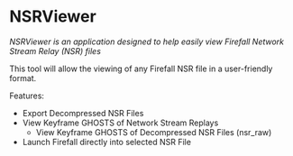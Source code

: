 # NSRViewer
*NSRViewer is an application designed to help easily view Firefall Network Stream Relay (NSR) files*

This tool will allow the viewing of any Firefall NSR file in a user-friendly format.

Features:

* Export Decompressed NSR Files
* View Keyframe GHOSTS of Network Stream Replays
  * View Keyframe GHOSTS of Decompressed NSR Files (nsr_raw)
* Launch Firefall directly into selected NSR File
